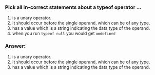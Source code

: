 ### Pick all in-correct statements about a typeof operator ...

1. is a unary operator.
2. It should occur before the single operand, which can be of any type.
3. has a value which is a string indicating the data type of the operand.
4. when you run `typeof null` you would get `undefined`

### Answer:

1. is a unary operator.
2. It should occur before the single operand, which can be of any type.
3. has a value which is a string indicating the data type of the operand.
